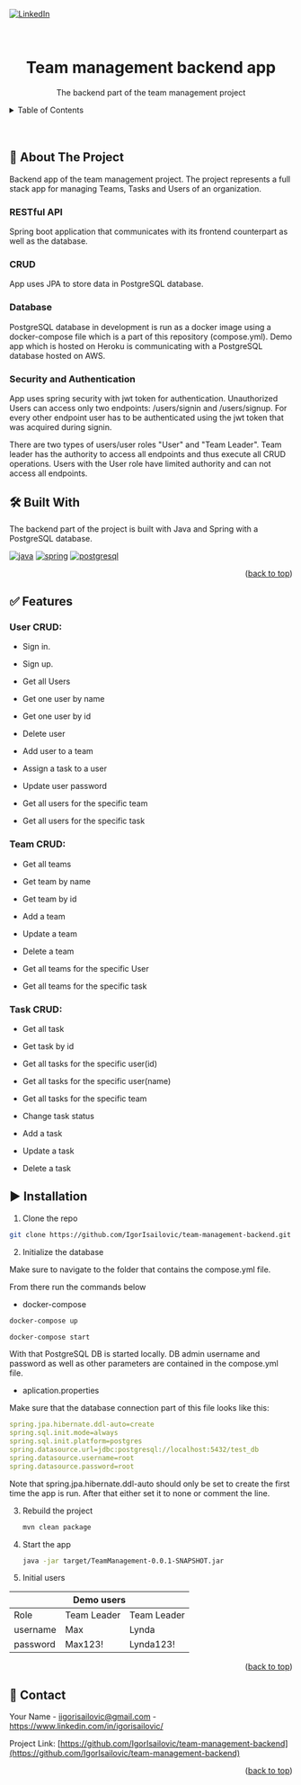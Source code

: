 <div id="top"></div>

[![LinkedIn][linkedin-shield]][linkedin-url]

<br />
<div align="center">

  <h1 align="center">Team management backend app</h3>

  <p align="center">
    The backend part of the team management project
    <br />
  </p>
  <p align="center">

</div>

<details>
  <summary>Table of Contents</summary>
  <ol>
    <li>
      <a href="#📝-about-the-project"> 📝 About The Project</a>
    </li> 
        <li><a href="#🛠️-built-with"> 🛠️ Built With</a></li>  
    <li> <a href="#✅-features"> ✅ Features</a></li> 
        <li><a href="#▶️-installation"> ▶️ Installation</a></li>
    <li><a href="#📧-contact"> 	📧 Contact</a></li>
  
  </ol>
</details>
</br>
</br>

## 📝 About The Project

Backend app of the team management project. The project represents a full stack app for managing Teams, Tasks and Users of an organization.

### RESTful API

Spring boot application that communicates with its frontend counterpart as well as the database.

### CRUD

App uses JPA to store data in PostgreSQL database.

### Database

PostgreSQL database in development is run as a docker image using a docker-compose file which is a part of this repository (compose.yml).
Demo app which is hosted on Heroku is communicating with a PostgreSQL database hosted on AWS.

### Security and Authentication

App uses spring security with jwt token for authentication. Unauthorized Users can access only two endpoints: /users/signin and /users/signup. For every other endpoint user has to be authenticated using the jwt token that was acquired during signin.

There are two types of users/user roles "User" and "Team Leader". Team leader has the authority to access all endpoints and thus execute all CRUD operations. Users with the User role have limited authority and can not access all endpoints.

## 🛠️ Built With

The backend part of the project is built with Java and Spring with a PostgreSQL database.

[![java]][java-url]
[![spring]][spring-url]
[![postgresql]][postgresql-url]

<p align="right">(<a href="#top">back to top</a>)</p>

## ✅ Features

### User CRUD:

- Sign in.

- Sign up.

- Get all Users

- Get one user by name

- Get one user by id

- Delete user

- Add user to a team

- Assign a task to a user

- Update user password

- Get all users for the specific team

- Get all users for the specific task

### Team CRUD:

- Get all teams

- Get team by name

- Get team by id

- Add a team

- Update a team

- Delete a team

- Get all teams for the specific User

- Get all teams for the specific task

### Task CRUD:

- Get all task

- Get task by id

- Get all tasks for the specific user(id)

- Get all tasks for the specific user(name)

- Get all tasks for the specific team

- Change task status

- Add a task

- Update a task

- Delete a task

## ▶️ Installation

1. Clone the repo

```sh
git clone https://github.com/IgorIsailovic/team-management-backend.git
```

2. Initialize the database

Make sure to navigate to the folder that contains the compose.yml file.

From there run the commands below

- docker-compose

```sh
docker-compose up
```

```sh
docker-compose start
```

With that PostgreSQL DB is started locally. DB admin username and password as well as other parameters are contained in the compose.yml file.

- aplication.properties

Make sure that the database connection part of this file looks like this:

```yml
spring.jpa.hibernate.ddl-auto=create
spring.sql.init.mode=always
spring.sql.init.platform=postgres
spring.datasource.url=jdbc:postgresql://localhost:5432/test_db
spring.datasource.username=root
spring.datasource.password=root
```

Note that spring.jpa.hibernate.ddl-auto should only be set to create the first time the app is run. After that either set it to none or comment the line.

3. Rebuild the project
   ```sh
   mvn clean package
   ```
4. Start the app

   ```sh
   java -jar target/TeamManagement-0.0.1-SNAPSHOT.jar
   ```

5. Initial users
<div align="center">
<table class="tg">
<thead>
  <tr>
    <th class="tg-baqh" colspan="3">Demo users</th>
  </tr>
</thead>
<tbody>
  <tr>
    <td class="tg-baqh">Role</td>
    <td class="tg-baqh">Team Leader</td>
    <td class="tg-baqh">Team Leader</td>
  </tr>
  <tr>
    <td class="tg-baqh">username</td>
    <td class="tg-baqh">Max</td>
    <td class="tg-baqh">Lynda</td>
  </tr>
  <tr>
    <td class="tg-baqh">password</td>
    <td class="tg-baqh">Max123!</td>
    <td class="tg-baqh">Lynda123!</td>
  </tr>
</tbody>
</table>
</div>

<p align="right">(<a href="#top">back to top</a>)</p>

## 📧 Contact

Your Name - iigorisailovic@gmail.com - https://www.linkedin.com/in/igorisailovic/

Project Link: [https://github.com/IgorIsailovic/team-management-backend](https://github.com/IgorIsailovic/team-management-backend)

<p align="right">(<a href="#top">back to top</a>)</p>

[linkedin-shield]: https://img.shields.io/badge/-LinkedIn-black.svg?style=for-the-badge&logo=linkedin&colorB=555
[linkedin-url]: https://www.linkedin.com/in/igorisailovic/
[java]: https://img.shields.io/badge/Java-ED8B00?style=for-the-badge&logo=java&logoColor=white
[spring]: https://img.shields.io/badge/Spring-6DB33F?style=for-the-badge&logo=spring&logoColor=white
[postgresql]: https://img.shields.io/badge/PostgreSQL-316192?style=for-the-badge&logo=postgresql&logoColor=white
[java-url]: https://www.java.com/en/
[spring-url]: https://spring.io/
[postgresql-url]: https://www.postgresql.org/
